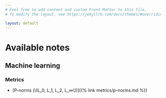 ```yaml
---
# Feel free to add content and custom Front Matter to this file.
# To modify the layout, see https://jekyllrb.com/docs/themes/#overriding-theme-defaults

layout: default
---
```


# Available notes

## Machine learning

### Metrics

 - [P-norms (\\(L_0, L_1, L_2, L_∞\\))]({% link metrics/p-norms.md %})